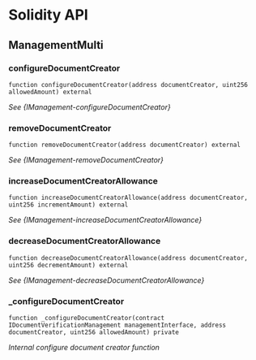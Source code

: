 # Solidity API

## ManagementMulti

### configureDocumentCreator

```solidity
function configureDocumentCreator(address documentCreator, uint256 allowedAmount) external
```

_See {IManagement-configureDocumentCreator}_

### removeDocumentCreator

```solidity
function removeDocumentCreator(address documentCreator) external
```

_See {IManagement-removeDocumentCreator}_

### increaseDocumentCreatorAllowance

```solidity
function increaseDocumentCreatorAllowance(address documentCreator, uint256 incrementAmount) external
```

_See {IManagement-increaseDocumentCreatorAllowance}_

### decreaseDocumentCreatorAllowance

```solidity
function decreaseDocumentCreatorAllowance(address documentCreator, uint256 decrementAmount) external
```

_See {IManagement-decreaseDocumentCreatorAllowance}_

### \_configureDocumentCreator

```solidity
function _configureDocumentCreator(contract IDocumentVerificationManagement managementInterface, address documentCreator, uint256 allowedAmount) private
```

_Internal configure document creator function_
